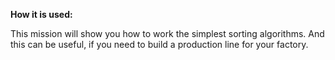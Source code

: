 **How it is used:**

This mission will show you how to work the simplest sorting algorithms.
And this can be useful, if you need to build a production line for your factory.
